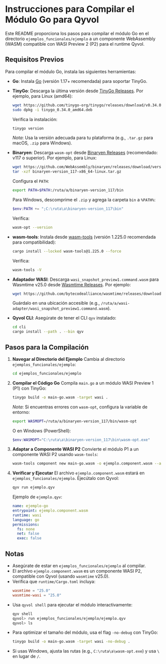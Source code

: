# Instrucciones para Compilar el Módulo Go para Qyvol

Este README proporciona los pasos para compilar el módulo Go en el directorio `ejemplos_funcionales/ejemplo` a un componente WebAssembly (WASM) compatible con WASI Preview 2 (P2) para el runtime Qyvol.

## Requisitos Previos

Para compilar el módulo Go, instala las siguientes herramientas:

- **Go**: Instala [Go](https://golang.org/doc/install) (versión 1.17+ recomendada) para soportar TinyGo.
- **TinyGo**: Descarga la última versión desde [TinyGo Releases](https://github.com/tinygo-org/tinygo/releases). Por ejemplo, para Linux (amd64):

  ```bash
  wget https://github.com/tinygo-org/tinygo/releases/download/v0.34.0/tinygo_0.34.0_amd64.deb
  sudo dpkg -i tinygo_0.34.0_amd64.deb
  ```

  Verifica la instalación:

  ```bash
  tinygo version
  ```

  _Nota_: Usa la versión adecuada para tu plataforma (e.g., `.tar.gz` para macOS, `.zip` para Windows).

- **Binaryen**: Descarga `wasm-opt` desde [Binaryen Releases](https://github.com/WebAssembly/binaryen/releases) (recomendado: v117 o superior). Por ejemplo, para Linux:

  ```bash
  wget https://github.com/WebAssembly/binaryen/releases/download/version_117/binaryen-version_117-x86_64-linux.tar.gz
  tar -xzf binaryen-version_117-x86_64-linux.tar.gz
  ```

  Configura el `PATH`:

  ```bash
  export PATH=$PATH:/ruta/a/binaryen-version_117/bin
  ```

  Para Windows, descomprime el `.zip` y agrega la carpeta `bin` a `%PATH%`:

  ```powershell
  $env:PATH += ";C:\ruta\a\binaryen-version_117\bin"
  ```

  Verifica:

  ```bash
  wasm-opt --version
  ```

- **wasm-tools**: Instala desde [wasm-tools](https://github.com/bytecodealliance/wasm-tools) (versión 1.225.0 recomendada para compatibilidad):

  ```bash
  cargo install --locked wasm-tools@1.225.0 --force
  ```

  Verifica:

  ```bash
  wasm-tools -V
  ```

- **Adaptador WASI**: Descarga `wasi_snapshot_preview1.command.wasm` para Wasmtime v25.0 desde [Wasmtime Releases](https://github.com/bytecodealliance/wasmtime/releases/tag/v25.0.0). Por ejemplo:

  ```bash
  wget https://github.com/bytecodealliance/wasmtime/releases/download/v25.0.0/wasi_snapshot_preview1.command.wasm
  ```

  Guárdalo en una ubicación accesible (e.g., `/ruta/a/wasi-adapter/wasi_snapshot_preview1.command.wasm`).

- **Qyvol CLI**: Asegúrate de tener el CLI `qyv` instalado:
  ```bash
  cd cli
  cargo install --path . --bin qyv
  ```

## Pasos para la Compilación

1. **Navegar al Directorio del Ejemplo**
   Cambia al directorio `ejemplos_funcionales/ejemplo`:

   ```bash
   cd ejemplos_funcionales/ejemplo
   ```

2. **Compilar el Código Go**
   Compila `main.go` a un módulo WASI Preview 1 (P1) con TinyGo:

   ```bash
   tinygo build -o main-go.wasm -target wasi .
   ```

   _Nota_: Si encuentras errores con `wasm-opt`, configura la variable de entorno:

   ```bash
   export WASMOPT=/ruta/a/binaryen-version_117/bin/wasm-opt
   ```

   O en Windows (PowerShell):

   ```powershell
   $env:WASMOPT="C:\ruta\a\binaryen-version_117\bin\wasm-opt.exe"
   ```

3. **Adaptar a Componente WASI P2**
   Convierte el módulo P1 a un componente WASI P2 usando `wasm-tools`:

   ```bash
   wasm-tools component new main-go.wasm -o ejemplo.component.wasm --adapt /ruta/a/wasi_snapshot_preview1.command.wasm
   ```

4. **Verificar y Ejecutar**
   El archivo `ejemplo.component.wasm` estará en `ejemplos_funcionales/ejemplo`. Ejecútalo con Qyvol:
   ```bash
   qyv run ejemplo.qyv
   ```
   Ejemplo de `ejemplo.qyv`:
   ```yaml
   name: ejemplo-go
   entrypoint: ejemplo.component.wasm
   runtime: wasi
   language: go
   permissions:
     fs: none
     net: false
     exec: false
   ```

## Notas

- Asegúrate de estar en `ejemplos_funcionales/ejemplo` al compilar.
- El archivo `ejemplo.component.wasm` es un componente WASI P2, compatible con Qyvol (usando `wasmtime` v25.0).
- Verifica que `runtime/Cargo.toml` incluya:
  ```toml
  wasmtime = "25.0"
  wasmtime-wasi = "25.0"
  ```
- Usa `qyvol shell` para ejecutar el módulo interactivamente:
  ```bash
  qyv shell
  qyvol> run ejemplos_funcionales/ejemplo/ejemplo.qyv
  qyvol> ls
  ```
- Para optimizar el tamaño del módulo, usa el flag `-no-debug` con TinyGo:
  ```bash
  tinygo build -o main-go.wasm -target wasi -no-debug .
  ```
- Si usas Windows, ajusta las rutas (e.g., `C:\ruta\a\wasm-opt.exe`) y usa `\` en lugar de `/`.
